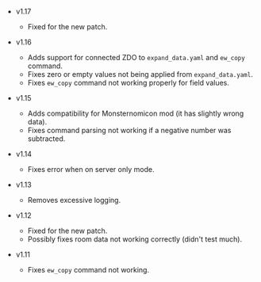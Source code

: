 - v1.17
  - Fixed for the new patch.

- v1.16
  - Adds support for connected ZDO to `expand_data.yaml` and `ew_copy` command.
  - Fixes zero or empty values not being applied from `expand_data.yaml`.
  - Fixes `ew_copy` command not working properly for field values.

- v1.15
  - Adds compatibility for Monsternomicon mod (it has slightly wrong data).
  - Fixes command parsing not working if a negative number was subtracted.

- v1.14
  - Fixes error when on server only mode.

- v1.13
  - Removes excessive logging.

- v1.12
  - Fixed for the new patch.
  - Possibly fixes room data not working correctly (didn't test much).

- v1.11
  - Fixes `ew_copy` command not working.
